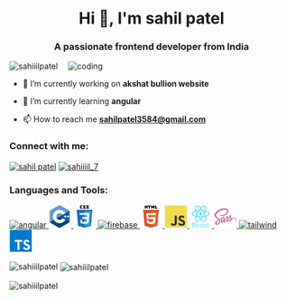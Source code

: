 <h1 align="center">Hi 👋, I'm sahil patel</h1>
<h3 align="center">A passionate frontend developer from India</h3>
<img align="right" alt="coding" width="400" src="https://www.google.com/url?sa=i&url=https%3A%2F%2Fgithub.com%2Frudrabarad%2FGifs&psig=AOvVaw0wxGt_2cfYMXb1gSXyVLqU&ust=1679157421459000&source=images&cd=vfe&ved=0CA8QjRxqFwoTCIDg5_-y4_0CFQAAAAAdAAAAABAX">

<p align="left"> <img src="https://komarev.com/ghpvc/?username=sahiiilpatel&label=Profile%20views&color=0e75b6&style=flat" alt="sahiiilpatel" /> </p>

- 🔭 I’m currently working on **akshat bullion website**

- 🌱 I’m currently learning **angular**

- 📫 How to reach me **sahilpatel3584@gmail.com**

<h3 align="left">Connect with me:</h3>
<p align="left">
<a href="https://linkedin.com/in/sahil patel" target="blank"><img align="center" src="https://raw.githubusercontent.com/rahuldkjain/github-profile-readme-generator/master/src/images/icons/Social/linked-in-alt.svg" alt="sahil patel" height="30" width="40" /></a>
<a href="https://instagram.com/sahiiiil_7" target="blank"><img align="center" src="https://raw.githubusercontent.com/rahuldkjain/github-profile-readme-generator/master/src/images/icons/Social/instagram.svg" alt="sahiiiil_7" height="30" width="40" /></a>
</p>

<h3 align="left">Languages and Tools:</h3>
<p align="left"> <a href="https://angular.io" target="_blank" rel="noreferrer"> <img src="https://angular.io/assets/images/logos/angular/angular.svg" alt="angular" width="40" height="40"/> </a> <a href="https://www.w3schools.com/cpp/" target="_blank" rel="noreferrer"> <img src="https://raw.githubusercontent.com/devicons/devicon/master/icons/cplusplus/cplusplus-original.svg" alt="cplusplus" width="40" height="40"/> </a> <a href="https://www.w3schools.com/css/" target="_blank" rel="noreferrer"> <img src="https://raw.githubusercontent.com/devicons/devicon/master/icons/css3/css3-original-wordmark.svg" alt="css3" width="40" height="40"/> </a> <a href="https://firebase.google.com/" target="_blank" rel="noreferrer"> <img src="https://www.vectorlogo.zone/logos/firebase/firebase-icon.svg" alt="firebase" width="40" height="40"/> </a> <a href="https://www.w3.org/html/" target="_blank" rel="noreferrer"> <img src="https://raw.githubusercontent.com/devicons/devicon/master/icons/html5/html5-original-wordmark.svg" alt="html5" width="40" height="40"/> </a> <a href="https://developer.mozilla.org/en-US/docs/Web/JavaScript" target="_blank" rel="noreferrer"> <img src="https://raw.githubusercontent.com/devicons/devicon/master/icons/javascript/javascript-original.svg" alt="javascript" width="40" height="40"/> </a> <a href="https://reactjs.org/" target="_blank" rel="noreferrer"> <img src="https://raw.githubusercontent.com/devicons/devicon/master/icons/react/react-original-wordmark.svg" alt="react" width="40" height="40"/> </a> <a href="https://sass-lang.com" target="_blank" rel="noreferrer"> <img src="https://raw.githubusercontent.com/devicons/devicon/master/icons/sass/sass-original.svg" alt="sass" width="40" height="40"/> </a> <a href="https://tailwindcss.com/" target="_blank" rel="noreferrer"> <img src="https://www.vectorlogo.zone/logos/tailwindcss/tailwindcss-icon.svg" alt="tailwind" width="40" height="40"/> </a> <a href="https://www.typescriptlang.org/" target="_blank" rel="noreferrer"> <img src="https://raw.githubusercontent.com/devicons/devicon/master/icons/typescript/typescript-original.svg" alt="typescript" width="40" height="40"/> </a> </p>

<p><img align="left" src="https://github-readme-stats.vercel.app/api/top-langs?username=sahiiilpatel&show_icons=true&locale=en&layout=compact" alt="sahiiilpatel" /></p>

<p>&nbsp;<img align="center" src="https://github-readme-stats.vercel.app/api?username=sahiiilpatel&show_icons=true&locale=en" alt="sahiiilpatel" /></p>

<p><img align="center" src="https://github-readme-streak-stats.herokuapp.com/?user=sahiiilpatel&" alt="sahiiilpatel" /></p>

